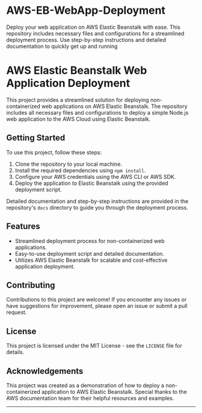 # AWS-EB-WebApp-Deployment
Deploy your web application on AWS Elastic Beanstalk with ease. This repository includes necessary files and configurations for a streamlined deployment process. Use step-by-step instructions and detailed documentation to quickly get up and running


AWS Elastic Beanstalk Web Application Deployment
================================================

This project provides a streamlined solution for deploying non-containerized web applications on AWS Elastic Beanstalk. The repository includes all necessary files and configurations to deploy a simple Node.js web application to the AWS Cloud using Elastic Beanstalk.

Getting Started
---------------

To use this project, follow these steps:

1.  Clone the repository to your local machine.
2.  Install the required dependencies using `npm install`.
3.  Configure your AWS credentials using the AWS CLI or AWS SDK.
4.  Deploy the application to Elastic Beanstalk using the provided deployment script.

Detailed documentation and step-by-step instructions are provided in the repository's `docs` directory to guide you through the deployment process.

Features
--------

*   Streamlined deployment process for non-containerized web applications.
*   Easy-to-use deployment script and detailed documentation.
*   Utilizes AWS Elastic Beanstalk for scalable and cost-effective application deployment.

Contributing
------------

Contributions to this project are welcome! If you encounter any issues or have suggestions for improvement, please open an issue or submit a pull request.

License
-------

This project is licensed under the MIT License - see the `LICENSE` file for details.

Acknowledgements
----------------

This project was created as a demonstration of how to deploy a non-containerized application to AWS Elastic Beanstalk. Special thanks to the AWS documentation team for their helpful resources and examples.

---
